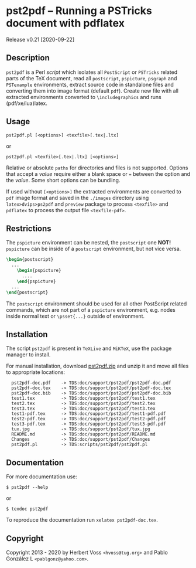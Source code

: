 # pst2pdf &ndash; Running a PSTricks document with pdflatex

Release v0.21 \[2020-09-22\]

## Description

`pst2pdf` is a Perl _script_ which isolates all `PostScript` or `PSTricks` related
parts of the TeX document, read all `postscript`, `pspicture`, `psgraph` and `PSTexample`
environments, extract source code in standalone files and converting them into image
format \(default `pdf`\). Create new file with all extracted environments converted to `\includegraphics`
and runs \(pdf/xe/lua\)latex.

## Usage

```
pst2pdf.pl [<options>] <texfile>[.tex|.ltx]
```

or

```
pst2pdf.pl <texfile>[.tex|.ltx] [<options>]
```

Relative or absolute `paths` for directories and files is not supported. Options that accept
a _value_ require either a blank space or `=` between the option and the _value_. Some short
options can be bundling.

If used without `[<options>]` the extracted environments are converted to `pdf` image format
and saved in the `./images` directory using `latex>dvips>ps2pdf` and `preview` package to
process `<texfile>` and `pdflatex` to process the output file `<texfile-pdf>`.

## Restrictions

The `pspicture` environment can be nested, the `postscript` one **NOT!** `pspicture` can be
inside of a `postscript` environment, but not vice versa.

```latex
\begin{postscript}
  ...
    \begin{pspicture}
      ....
    \end{pspicture}
  ...
\end{postscript}
```

The `postscript` environment should be used for all other PostScript related commands, which
are not part of a `pspicture` environment, e.g. nodes inside normal text or `\psset{...}`
outside of environment.

## Installation

The script `pst2pdf` is present in `TeXLive` and `MiKTeX`, use the package manager to install.

For manual installation, download [pst2pdf.zip](http://mirrors.ctan.org/graphics/pstricks/scripts/pst2pdf.zip) and unzip it
and move all files to appropriate locations:

```
  pst2pdf-doc.pdf    -> TDS:doc/support/pst2pdf/pst2pdf-doc.pdf
  pst2pdf-doc.tex    -> TDS:doc/support/pst2pdf/pst2pdf-doc.tex
  pst2pdf-doc.bib    -> TDS:doc/support/pst2pdf/pst2pdf-doc.bib
  test1.tex          -> TDS:doc/support/pst2pdf/test1.tex
  test2.tex          -> TDS:doc/support/pst2pdf/test2.tex
  test3.tex          -> TDS:doc/support/pst2pdf/test3.tex
  test1-pdf.tex      -> TDS:doc/support/pst2pdf/test1-pdf.pdf
  test2-pdf.tex      -> TDS:doc/support/pst2pdf/test2-pdf.pdf
  test3-pdf.tex      -> TDS:doc/support/pst2pdf/test3-pdf.pdf
  tux.jpg            -> TDS:doc/support/pst2pdf/tux.jpg
  README.md          -> TDS:doc/support/pst2pdf/README.md
  Changes            -> TDS:doc/support/pst2pdf/Changes
  pst2pdf.pl         -> TDS:scripts/pst2pdf/pst2pdf.pl
```

## Documentation

For more documentation use:

```
$ pst2pdf --help
```

or

```
$ texdoc pst2pdf
```

To reproduce the documentation run `xelatex pst2pdf-doc.tex`.

## Copyright

Copyright 2013 - 2020 by Herbert Voss `<hvoss@tug.org>` and Pablo González L `<pablgonz@yahoo.com>`.

